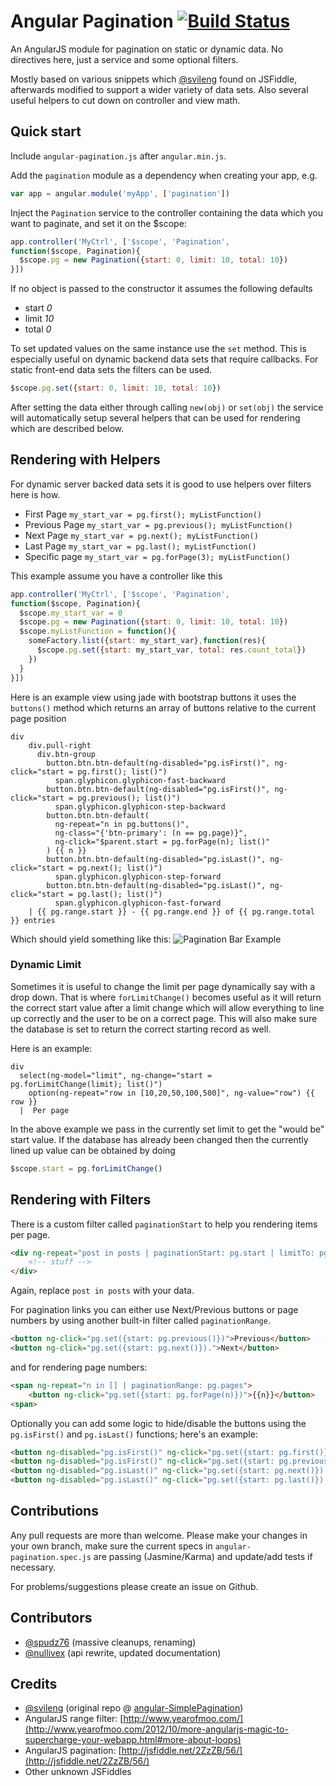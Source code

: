# Angular Pagination [![Build Status](https://travis-ci.org/Spudz76/angular-pagination.png?branch=master)](https://travis-ci.org/Spudz76/angular-pagination)

An AngularJS module for pagination on static or dynamic data. No directives here, just a service and some optional filters.

Mostly based on various snippets which [@svileng](https://twitter.com/svileng) found on JSFiddle, afterwards
modified to support a wider variety of data sets. Also several useful helpers to cut down on controller and view math.

## Quick start

Include `angular-pagination.js` after `angular.min.js`.

Add the `pagination` module as a dependency when creating your app, e.g.

```js
var app = angular.module('myApp', ['pagination'])
```

Inject the `Pagination` service to the controller containing the data which you want to paginate, and set it on the $scope:

```js
app.controller('MyCtrl', ['$scope', 'Pagination',
function($scope, Pagination){
  $scope.pg = new Pagination({start: 0, limit: 10, total: 10})
}])
```

If no object is passed to the constructor it assumes the following defaults
 * start *0*
 * limit *10*
 * total *0*

To set updated values on the same instance use the `set` method. This is especially useful on dynamic backend data
sets that require callbacks. For static front-end data sets the filters can be used.

```js
$scope.pg.set({start: 0, limit: 10, total: 10})
```

After setting the data either through calling `new(obj)` or `set(obj)` the service will automatically setup several
helpers that can be used for rendering which are described below.

## Rendering with Helpers

For dynamic server backed data sets it is good to use helpers over filters here is how.

* First Page `my_start_var = pg.first(); myListFunction()`
* Previous Page `my_start_var = pg.previous(); myListFunction()`
* Next Page `my_start_var = pg.next(); myListFunction()`
* Last Page `my_start_var = pg.last(); myListFunction()`
* Specific page `my_start_var = pg.forPage(3); myListFunction()`

This example assume you have a controller like this
```js
app.controller('MyCtrl', ['$scope', 'Pagination',
function($scope, Pagination){
  $scope.my_start_var = 0
  $scope.pg = new Pagination({start: 0, limit: 10, total: 10})
  $scope.myListFunction = function(){
    someFactory.list({start: my_start_var},function(res){
      $scope.pg.set({start: my_start_var, total: res.count_total})
    })
  }
}])
```

Here is an example view using jade with bootstrap buttons it uses the `buttons()` method
which returns an array of buttons relative to the current page position
```jade
div
    div.pull-right
      div.btn-group
        button.btn.btn-default(ng-disabled="pg.isFirst()", ng-click="start = pg.first(); list()")
          span.glyphicon.glyphicon-fast-backward
        button.btn.btn-default(ng-disabled="pg.isFirst()", ng-click="start = pg.previous(); list()")
          span.glyphicon.glyphicon-step-backward
        button.btn.btn-default(
          ng-repeat="n in pg.buttons()",
          ng-class="{'btn-primary': (n == pg.page)}",
          ng-click="$parent.start = pg.forPage(n); list()"
        ) {{ n }}
        button.btn.btn-default(ng-disabled="pg.isLast()", ng-click="start = pg.next(); list()")
          span.glyphicon.glyphicon-step-forward
        button.btn.btn-default(ng-disabled="pg.isLast()", ng-click="start = pg.last(); list()")
          span.glyphicon.glyphicon-fast-forward
    | {{ pg.range.start }} - {{ pg.range.end }} of {{ pg.range.total }} entries
```

Which should yield something like this:
![Pagination Bar Example](http://ft.trillian.im/32beade6276ff4c3b71543f301afc6fa489725b7/6lm6jqGoRPs3t7wA4opQxfUdshv3H.jpg)

### Dynamic Limit

Sometimes it is useful to change the limit per page dynamically say with a drop down.
That is where `forLimitChange()` becomes useful as it will return the correct start
value after a limit change which will allow everything to line up correctly and the user
to be on a correct page. This will also make sure the database is set to return the
correct starting record as well.

Here is an example:
```jade
div
  select(ng-model="limit", ng-change="start = pg.forLimitChange(limit); list()")
    option(ng-repeat="row in [10,20,50,100,500]", ng-value="row") {{ row }}
  |  Per page
```

In the above example we pass in the currently set limit to get the "would be" start value.
If the database has already been changed then the currently lined up value can be obtained
by doing
```js
$scope.start = pg.forLimitChange()
```

## Rendering with Filters

There is a custom filter called `paginationStart` to help you rendering items per page.

```html
<div ng-repeat="post in posts | paginationStart: pg.start | limitTo: pg.limit">
	<!-- stuff -->
</div>
```

Again, replace `post in posts` with your data.

For pagination links you can either use Next/Previous buttons or page numbers
by using another built-in filter called `paginationRange`.

```html
<button ng-click="pg.set({start: pg.previous()})">Previous</button>
<button ng-click="pg.set({start: pg.next()}).">Next</button>
```

and for rendering page numbers:

```html
<span ng-repeat="n in [] | paginationRange: pg.pages">
	<button ng-click="pg.set({start: pg.forPage(n)})">{{n}}</button>
<span>
```

Optionally you can add some logic to hide/disable the buttons using the `pg.isFirst()` and `pg.isLast()` functions;
here's an example:

```html
<button ng-disabled="pg.isFirst()" ng-click="pg.set({start: pg.first()})">First</button>
<button ng-disabled="pg.isFirst()" ng-click="pg.set({start: pg.previous()})">Previous</button>
<button ng-disabled="pg.isLast()" ng-click="pg.set({start: pg.next()}).">Next</button>
<button ng-disabled="pg.isLast()" ng-click="pg.set({start: pg.last()}).">Last</button>
```

## Contributions

Any pull requests are more than welcome. Please make your changes in your own branch, make sure the current specs in `angular-pagination.spec.js` are passing (Jasmine/Karma) and update/add tests if necessary.

For problems/suggestions please create an issue on Github.

## Contributors

* [@spudz76](https://twitter.com/spudz76) (massive cleanups, renaming)
* [@nullivex](https://twitter.com/nullivex) (api rewrite, updated documentation)

## Credits

* [@svileng](https://twitter.com/svileng) (original repo @ [angular-SimplePagination](https://github.com/svileng/angular-SimplePagination))
* AngularJS range filter: [http://www.yearofmoo.com/](http://www.yearofmoo.com/2012/10/more-angularjs-magic-to-supercharge-your-webapp.html#more-about-loops)
* AngularJS pagination: [http://jsfiddle.net/2ZzZB/56/](http://jsfiddle.net/2ZzZB/56/)
* Other unknown JSFiddles
